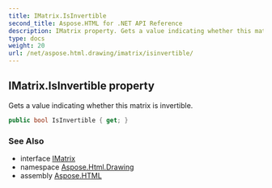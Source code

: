 ```yaml
---
title: IMatrix.IsInvertible
second_title: Aspose.HTML for .NET API Reference
description: IMatrix property. Gets a value indicating whether this matrix is invertible
type: docs
weight: 20
url: /net/aspose.html.drawing/imatrix/isinvertible/
---
```

## IMatrix.IsInvertible property

Gets a value indicating whether this matrix is invertible.

```csharp
public bool IsInvertible { get; }
```

### See Also

* interface [IMatrix](../)
* namespace [Aspose.Html.Drawing](../../../aspose.html.drawing/)
* assembly [Aspose.HTML](../../../)
